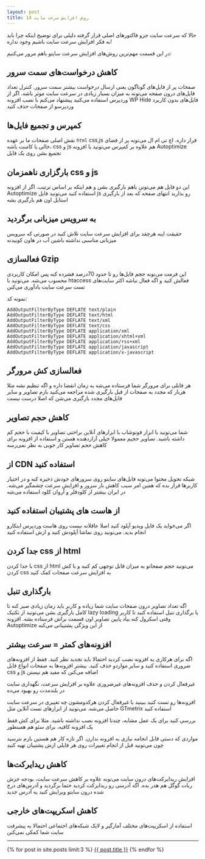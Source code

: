```yaml
---
layout: post
title: 14 روش افزایش سرعت سایت
---
```


حالا که سرعت سایت جزو فاکتورهای اصلی قرار گرفته دلیلی برای توضیح اینکه چرا باید به فکر افزایش سرعت سایت باشیم وجود نداره!

در این قسمت مهم‌ترین روش‌های افزایش سرعت سایتو باهم مرور می‌کنیم:

## کاهش درخواست‌های سمت سرور

صفحات پر از فایل‌های گوناگون یعنی ارسال درخواست بیشتر سمت سرور. کنترل تعداد فایل‌های درون صفحه می‌تونه به میزان بسیار زیادی در سرعت سایت موثر باشه. اگر از وردپرس استفاده می‌کنید پیشنهاد می‌کنم با نصب افزونه WP Hide فایل‌های بدون کاربرد وردپرسو از صفحات حذف کنید

## کمپرس و تجمیع فایل‌ها

نقش اصلی صفحات ما بر عهده `html` css,js قرار داره. اچ تی ام ال می‌تونه پر از فضای خالی یا کامنت باشه، css و js هم علاوه بر کمپرس می‌تونید با افزونه Autoptimize تجمیع بشن روی یک فایل

## بارگزاری ناهمزمان css و js

این دو فایل هم می‌تونن باهم بارگیری بشن و هم اینکه بر اساس ترتیب. اگر از افزونه Autoptimize استفاده کنید می‌تونید فایل js رو بذارید انتهای صفحه که بعد از بارگیری استایل اون هم بارگیری بشه

## به سرویس میزبانی برگردید

حقیقت اینه هرچقد برای افزایش سرعت سایت تلاش کنید در صورتی که سرویس میزبانی مناسبی نداشته باشین آب در هاون کوبیدنه

## فعالسازی Gzip

این فرمت می‌تونه حجم فایل‌ها رو تا حدود 70درصد فشرده کنه پس امکان کاربردی محسوب می‌شه. می‌تونید با htaccess فعالش کنید و اگه فعال نباشه اکثر سایت‌های تست سرعت سایت یادآوری می‌کنن

نمونه کد:

```
AddOutputFilterByType DEFLATE text/plain
AddOutputFilterByType DEFLATE text/html
AddOutputFilterByType DEFLATE text/xml
AddOutputFilterByType DEFLATE text/css
AddOutputFilterByType DEFLATE application/xml
AddOutputFilterByType DEFLATE application/xhtml+xml
AddOutputFilterByType DEFLATE application/rss+xml
AddOutputFilterByType DEFLATE application/javascript
AddOutputFilterByType DEFLATE application/x-javascript
```

## فعالسازی کش مرورگر

هر فایلی برای مرورگر شما فرستاده می‌شه یه زمان انقضا داره و اگه تنظیم نشه مثلا هربار که مجدد به صفحات از قبل بارگیری شده مراجعه می‌کنید بازم تصاویر و سایر فایل‌های مجدد بارگیری می‌شن که اصلا درست نیست

## کاهش حجم تصاویر

شما می‌تونید با ابزار فوتوشاب یا ابزارهای آنلاین براحتی تصاویر با کیفیت با حجم کم داشته باشید. تصاویر حجیم معمولا خیلی آزاردهنده هستن و استفاده از افزونه برای کاهش حجم تصاویر کار خوبی به نظر نمی‌رسه

## از CDN استفاده کنید

شبکه تحویل محتوا می‌تونه فایل‌های سایتو روی سرورهای خودش ذخیره کنه و در اختیار کاربرها قرار بده که همین امر سبب کاهش بار سرور و افزایش سرعت چشمگیر می‌شه. در ایران بیشتر از کلودفلر و آروان کلود استفاده می‌شه

## از هاست های پشتیبان استفاده کنید

اگر می‌خواید یک فایل ویدیو آپلود کنید اصلا عاقلانه نیست روی هاست وردپرس اینکارو انجام بدید. می‌تونید روی نماشا آپلودش کنید و ازش استفاده کنید

## جدا کردن css از html

با جدا کردن css از html می‌تونید حجم صفحاتو به میزان قابل توجهی کم کنید و با کش کردن css به افزایش سرعت صفحات کمک کنید

## بارگذاری تنبل

اگه تعداد تصاویر درون صفحات سایت شما زیاده و کاربر باید زمان زیادی صبر کنه تا کامل بارگیری بشن می‌تونید از تکنیک lazy loading یا برگذاری تنبل استفاده کنید تا کاربر وقتی اسکرول کنه بیاد پایین تصاویر اون قسمت براش فرستاده بشه. افزونه Autoptimize از این ویژگی پشتیبانی می‌کنه

## افزونه‌های کمتر = سرعت بیشتر

اگه برای هرکاری یه افزونه نصب کردید احتمالا باید تجدید نظر کنید. فقط از افزونه‌های ضروری استفاده کنید و سایر مواردو حذف کنید. بیشتر افزونه‌ها به صفحات انواع فایل css و js اضافه می‌کنن که مفید هم نیستن

غیرفعال کردن و حذف افزونه‌های غیرضروری علاوه بر افزایش سرعت، نگهداری سایت در بلندمدت رو بهبود می‌ده

افزونه‌ها رو تست کنید ببینید با غیرفعال کردن هرکدومشون چه تغییری در سرعت سایت حاصل می‌شه. می‌تونید از ابزارهای تست آنلاین مثل GTmetrix استفاده کنید

بررسی کنید برای یک عمل مشابه، چندتا افزونه نصب نداشته باشید. مثلا برای کش فقط یک افزونه کافیه، برای سئو هم همینطور

مواردی که دستی قابل انجامه نیازی به افزونه ندارن. اگر تازه کار هم هستین بازم نترسید چون می‌تونید قبل از انجام تغییرات روی هر فایلی ازش پشتیبان تهیه کنید

## کاهش ریدایرکت‌ها

افزایش ریدایرکت‌های درون سایت می‌تونه علاوه بر کاهش سرعت سایت، بودجه خزش ربات گوگل هم هدر بده. اگه آدرسی رو ریدایرکت کردید حتما برگردید و آدرس‌های درج شده درون سایتو ویرایش کنید یه آدرس جدید

## کاهش اسکریپت‌های خارجی

استفاده از اسکریپت‌های مختلف آمارگیر و لایک شبکه‌های اجتماعی احتمالا به پیشرفت سایت شما کمکی نمی‌کنن

***
{% for post in site.posts limit:3 %}
<a href="{{ site.url }}{{ post.url }}">{{ post.title }}</a>
{% endfor %}
